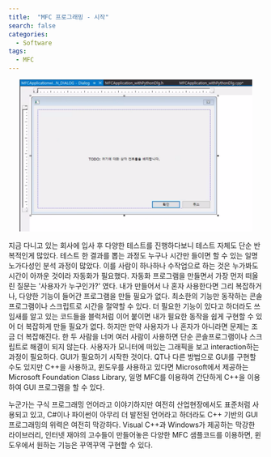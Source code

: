 ```yaml
---
title:  "MFC 프로그래밍 - 시작"
search: false
categories: 
  - Software
tags:
  - MFC
---
```


<p align="center">
	<img width="460" height="300" data-action="zoom" src= "/assets/MyImages/2022-08-23.png" >
</p>

지금 다니고 있는 회사에 입사 후 다양한 테스트를 진행하다보니 테스트 자체도 단순 반복적인게 많았다. 테스트 한 결과를 뽑는 과정도 누구나 시간만 들이면 할 수 있는 일명 노가다성인 분석 과정이 많았다. 이를 사람이 하나하나 수작업으로 하는 것은 누가봐도 시간이 아까운 것이라 자동화가 필요했다. 자동화 프로그램을 만들면서 가장 먼저 떠올린 질문는 '사용자가 누구인가?' 였다. 내가 만들어서 나 혼자 사용한다면 그리 복잡하거나, 다양한 기능이 들어간 프로그램을 만들 필요가 없다. 최소한의 기능만 동작하는 콘솔 프로그램이나 스크립트로 시간을 절약할 수 있다. 더 필요한 기능이 있다고 하더라도 쓰임새를 알고 있는 코드들을 블럭처럼 이어 붙이면 내가 필요한 동작을 쉽게 구현할 수 있어 더 복잡하게 만들 필요가 없다. 하지만 만약 사용자가 나 혼자가 아니라면 문제는 조금 더 복잡해진다. 한 두 사람을 너머 여러 사람이 사용하면 단순 콘솔프로그램이나 스크립트로 해결이 되지 않는다. 사용자가 모니터에 떠있는 그래픽을 보고 interaction하는 과정이 필요하다. GUI가 필요하기 시작한 것이다. QT나 다른 방법으로 GUI를 구현할 수도 있지만 C++을 사용하고, 윈도우를 사용하고 있다면 Microsoft에서 제공하는 Microsoft Foundation Class Library, 일명 MFC를 이용하여 간단하게 C++을 이용하여 GUI 프로그램을 할 수 있다.

누군가는 구식 프로그래밍 언어라고 이야기하지만 여전히 산업현장에서도 표준처럼 사용되고 있고, C#이나 파이썬이 아무리 더 발전된 언어라고 하더라도 C++ 기반의 GUI 프로그래밍의 위력은 여전히 막강하다. Visual C++과 Windows가 제공하는 막강한 라이브러리, 인터넷 재야의 고수들이 만들어놓은 다양한 MFC 샘플코드를 이용하면, 윈도우에서 원하는 기능은 꾸역꾸역 구현할 수 있다.

